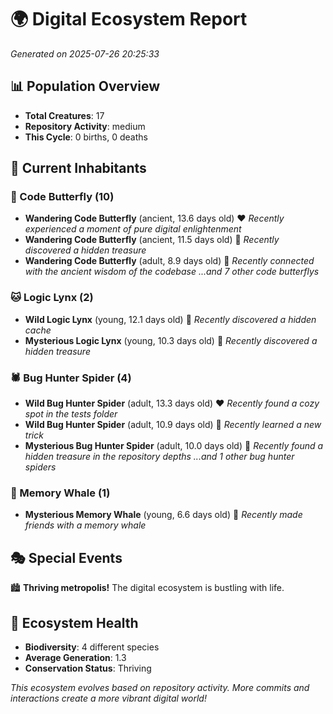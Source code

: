 # 🌍 Digital Ecosystem Report
*Generated on 2025-07-26 20:25:33*

## 📊 Population Overview
- **Total Creatures**: 17
- **Repository Activity**: medium
- **This Cycle**: 0 births, 0 deaths

## 👥 Current Inhabitants

### 🦋 Code Butterfly (10)
- **Wandering Code Butterfly** (ancient, 13.6 days old) ❤️
  *Recently experienced a moment of pure digital enlightenment*
- **Wandering Code Butterfly** (ancient, 11.5 days old) 💛
  *Recently discovered a hidden treasure*
- **Wandering Code Butterfly** (adult, 8.9 days old) 💛
  *Recently connected with the ancient wisdom of the codebase*
  *...and 7 other code butterflys*

### 🐱 Logic Lynx (2)
- **Wild Logic Lynx** (young, 12.1 days old) 💚
  *Recently discovered a hidden cache*
- **Mysterious Logic Lynx** (young, 10.3 days old) 💛
  *Recently discovered a hidden treasure*

### 🕷️ Bug Hunter Spider (4)
- **Wild Bug Hunter Spider** (adult, 13.3 days old) ❤️
  *Recently found a cozy spot in the tests folder*
- **Wild Bug Hunter Spider** (adult, 10.9 days old) 💚
  *Recently learned a new trick*
- **Mysterious Bug Hunter Spider** (adult, 10.0 days old) 💚
  *Recently found a hidden treasure in the repository depths*
  *...and 1 other bug hunter spiders*

### 🐋 Memory Whale (1)
- **Mysterious Memory Whale** (young, 6.6 days old) 💚
  *Recently made friends with a memory whale*

## 🎭 Special Events

🏙️ **Thriving metropolis!** The digital ecosystem is bustling with life.

## 🔬 Ecosystem Health
- **Biodiversity**: 4 different species
- **Average Generation**: 1.3
- **Conservation Status**: Thriving

*This ecosystem evolves based on repository activity. More commits and interactions create a more vibrant digital world!*